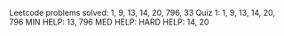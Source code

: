 Leetcode problems solved: 1, 9, 13, 14, 20, 796, 33
Quiz 1: 1, 9, 13, 14, 20, 796
MIN HELP: 13, 796
MED HELP:
HARD HELP: 14, 20
